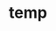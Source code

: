 ---
layout: page
title: temp
name: Kim Job
role: EpiCrossBorders PhD student
#img: assets/img/group-members/kim
importance: 3
#website: "/catalina/"
#scholar: "https://scholar.google.co.uk/citations?user=lkdrwm0AAAAJ&hl=en"
#github: "https://github.com/catavallejos"
#twitter: "https://twitter.com/CataVallejosM"
#blog: "https://www.blog.com"
#linkedin: "https://www.linkedin.com"
---